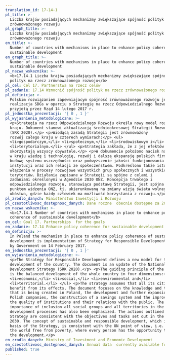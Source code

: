 ```yaml
---
translation_id: 17-14-1
pl_title: >-
  Liczba krajów posiadających mechanizmy zwiększające spójność polityk na rzecz
  zrównoważonego rozwoju
pl_graph_title: >-
  Liczba krajów posiadających mechanizmy zwiększające spójność polityk na rzecz
  zrównoważonego rozwoju
en_title: >-
  Number of countries with mechanisms in place to enhance policy coherence of
  sustainable development
en_graph_title: >-
  Number of countries with mechanisms in place to enhance policy coherence of
  sustainable development
pl_nazwa_wskaznika: >-
  <b>17.14.1 Liczba krajów posiadających mechanizmy zwiększające spójność
  polityk na rzecz zrównoważonego rozwoju</b>
pl_cel: Cel 17. Partnerstwa na rzecz celów
pl_zadanie: 17.14 Wzmocnić spójność polityk na rzecz zrównoważonego rozwoju
pl_definicja: >-
  Polskim rozwiązaniem zapewniajacym spójność zrównoważonego rozwoju jest
  realizacja SDGs w oparciu o Strategię na rzecz Odpowiedzialnego Rozwoju,
  przyjetą przez Rząd 14 lutego 2017 r.
pl_jednostka_prezentacji: '{ 0 , 1 }'
pl_wyjasnienia_metodologiczne: >-
  <p>Strategia na rzecz Odpowiedzialnego Rozwoju określa nowy model rozwoju
  kraju. Dokument stanowi aktualizacją średniookresowej Strategii Rozwoju Kraju
  (SRK 2020).</p> <p>Wiodącą zasadą Strategii jest zrównoważony
  rozwój całego kraju w czterech wymiarach:</p> <ul>
  <li>gospodarczym,</li> <li>społecznym,</li> <li>środowiskowym i</li>
  <li>terytorialnym.</li> </ul> <p>Strategia zakłada, że z jej efektów
  skorzystają wszyscy obywatele.</p> <p>W dokumencie położono nacisk na tworzoną
  w kraju wiedzę i technologię, rozwój i dalszą ekspansję polskich firm,
  budowę systemu oszczędności oraz podwyższenie jakości funkcjonowania
  instytucji oraz ich relacji ze społeczeństwem. Podkreślono także istotność
  włączenia w procesy rozwojowe wszystkich grup społecznych i wszystkich
  terytoriów. Działania zapisane w Strategii są spójne z celami i
  zadaniami określonymi w Agendzie 2030 ONZ. Koncepcja trwałego i
  odpowiedzialnego rozwoju, stanowiąca podstawę Strategii, jest spójna z
  punktem widzenia ONZ, tj. ukierunkowaną na zmiany wizją świata wolnego od
  ubóstwa, gdzie każdy człowiek ma możliwość korzystania z rozwoju.</p>
pl_zrodlo_danych: Ministerstwo Inwestycji i Rozwoju
pl_czestotliwosc_dostępnosc_danych: Dane roczne  obecnie dostępne za 2017 r.
en_nazwa_wskaznika: >-
  <b>17.14.1 Number of countries with mechanisms in place to enhance policy
  coherence of sustainable development</b>
en_cel: Goal 17. Partnerships  for the goals
en_zadanie: 17.14 Enhance policy coherence for sustainable development
en_definicja: >-
  In Poland the mechanism in place to enhance policy coherence of sustainable
  development is implementation of Strategy for Responsible Development, adopted
  by Government on 14 February 2017.
en_jednostka_prezentacji: '{ 0 , 1 }'
en_wyjasnienia_metodologiczne: >-
  <p>The Strategy for Responsible Development defines a new model for the
  development of the country. The document is an update of the National
  Development Strategy (SRK 2020).</p> <p>The guiding principle of the Strategy
  is the balanced development of the whole country in four dimensions:</p> <ul>
  <li>economic,</li> <li>social,</li> <li>environmental and</li>
  <li>territorial.</li> </ul> <p>The strategy assumes that all its citizens will
  benefit from its effects. The document focuses on the knowledge and technology
  that is being created in Poland, the development and further expansion of
  Polish companies, the construction of a savings system and the improvement of
  the quality of institutions and their relations with the public. The
  importance of inclusion all social groups and all territories in the
  development processes has also been emphasized. The actions outlined in the
  Strategy are consistent with the objectives and tasks set out in the UN Agenda
  2030. The concept of sustainable and responsible development, which is the
  basis of the Strategy, is consistent with the UN point of view, i.e. vision of
  the world free from poverty, where every person has the opportunity to enjoy
  the development.</p>
en_zrodlo_danych: Ministry of Investment and Economic Development
en_czestotliwosc_dostępnosc_danych: Annual data  currently available for the year 2017
published: true
---
```

